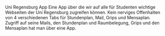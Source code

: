 Uni Regensburg App
Eine App über die wir auf alle für Studenten wichtige Webseiten der Uni Regensburg zugreifen können. Kein nerviges Offenhalten von 4 verschiedenen Tabs für Stundenplan, Mail, Grips und Mensaplan. Zugriff auf seine Mails, den Stundenplan und Raumbelegung, Grips und den Mensaplan hat man über eine App.
